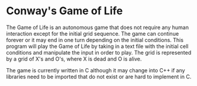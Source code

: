 Conway's Game of Life
=====================

The Game of Life is an autonomous game that does not require any human interaction except for the initial grid sequence. The game can continue forever or it may end in one turn depending on the initial conditions. This program will play the Game of Life by taking in a text file with the initial cell conditions and manipulate the input in order to play. The grid is represented by a grid of X's and O's, where X is dead and O is alive.

The game is currently written in C although it may change into C++ if any libraries need to be imported that do not exist or are hard to implement in C.
